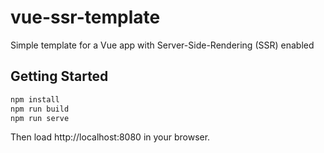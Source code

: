 # vue-ssr-template

Simple template for a Vue app with Server-Side-Rendering (SSR) enabled

## Getting Started

```bash
npm install
npm run build
npm run serve
```

Then load http://localhost:8080 in your browser.
